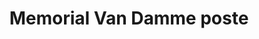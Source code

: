 ---
title: Memorial Van Damme poste
slug: "memorial-van-damme-lr"
description: "De studenten CMO namen in 2016 deel aan de wedstrijd die op zoek gaat naar het campagnebeeld voor de 40ste editie van de Memorial Van Damme"
type: "extern"
members:
    - name: "Linde Raats"
      direction: "Cross-Media Ontwerp"
      subdirection: "Graphic Design"
      disk: "2e Schijf"
thumbnail:
    url: "thumb.jpg"
    alt: ""
    height: 1
    width: 1
    text-color: "f2950b"
    background-color: "f2950b"
media:
    - url: "1.memorial.png"
      type: "image"
created: 20/01/2017
order: 6
---
